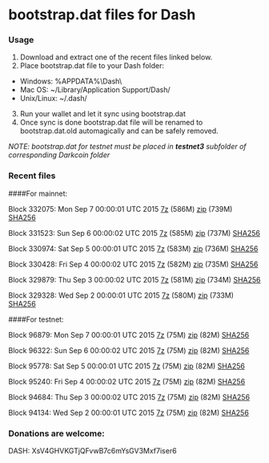 # bootstrap.dat files for Dash

### Usage

1. Download and extract one of the recent files linked below.
2. Place bootstrap.dat file to your Dash folder:
 - Windows: %APPDATA%\Dash\
 - Mac OS: ~/Library/Application Support/Dash/
 - Unix/Linux: ~/.dash/
3. Run your wallet and let it sync using bootstrap.dat
4. Once sync is done bootstrap.dat file will be renamed to bootstrap.dat.old automagically and can be safely removed.

_NOTE: bootstrap.dat for testnet must be placed in **testnet3** subfolder of corresponding Darkcoin folder_

### Recent files

####For mainnet:

Block 332075: Mon Sep  7 00:00:01 UTC 2015 [7z](https://transfer.sh/1g6INX/bootstrap.dat.20150907.7z) (586M) [zip](https://transfer.sh/HPSar/bootstrap.dat.20150907.zip) (739M) [SHA256](https://transfer.sh/1aQYUa/sha256.txt)

Block 331523: Sun Sep  6 00:00:02 UTC 2015 [7z](https://transfer.sh/KwM1r/bootstrap.dat.20150906.7z) (585M) [zip](https://transfer.sh/DOsHU/bootstrap.dat.20150906.zip) (737M) [SHA256](https://transfer.sh/cbRjr/sha256.txt)

Block 330974: Sat Sep  5 00:00:01 UTC 2015 [7z](https://transfer.sh/S9LeP/bootstrap.dat.20150905.7z) (583M) [zip](https://transfer.sh/18NoUB/bootstrap.dat.20150905.zip) (736M) [SHA256](https://transfer.sh/11TOM3/sha256.txt)

Block 330428: Fri Sep  4 00:00:02 UTC 2015 [7z](https://transfer.sh/1czeOR/bootstrap.dat.20150904.7z) (582M) [zip](https://transfer.sh/VuzJQ/bootstrap.dat.20150904.zip) (735M) [SHA256](https://transfer.sh/mfKTJ/sha256.txt)

Block 329879: Thu Sep  3 00:00:02 UTC 2015 [7z](https://transfer.sh/1aaThZ/bootstrap.dat.20150903.7z) (581M) [zip](https://transfer.sh/wlN3b/bootstrap.dat.20150903.zip) (734M) [SHA256](https://transfer.sh/gkOzN/sha256.txt)

Block 329328: Wed Sep  2 00:00:01 UTC 2015 [7z](https://transfer.sh/19eoik/bootstrap.dat.20150902.7z) (580M) [zip](https://transfer.sh/1efjSo/bootstrap.dat.20150902.zip) (733M) [SHA256](https://transfer.sh/LZRio/sha256.txt)

####For testnet:

Block 96879: Mon Sep  7 00:00:01 UTC 2015 [7z](https://transfer.sh/LUca6/bootstrap.dat.20150907.7z) (75M) [zip](https://transfer.sh/1cgy1z/bootstrap.dat.20150907.zip) (82M) [SHA256](https://transfer.sh/1h8AGU/sha256.txt)

Block 96322: Sun Sep  6 00:00:02 UTC 2015 [7z](https://transfer.sh/f6BZ8/bootstrap.dat.20150906.7z) (75M) [zip](https://transfer.sh/wss27/bootstrap.dat.20150906.zip) (82M) [SHA256](https://transfer.sh/1dpfUc/sha256.txt)

Block 95778: Sat Sep  5 00:00:01 UTC 2015 [7z](https://transfer.sh/pBmJl/bootstrap.dat.20150905.7z) (75M) [zip](https://transfer.sh/rwuAl/bootstrap.dat.20150905.zip) (82M) [SHA256](https://transfer.sh/BYdcC/sha256.txt)

Block 95240: Fri Sep  4 00:00:02 UTC 2015 [7z](https://transfer.sh/dvjfg/bootstrap.dat.20150904.7z) (75M) [zip](https://transfer.sh/rKbmm/bootstrap.dat.20150904.zip) (82M) [SHA256](https://transfer.sh/Z7Cw5/sha256.txt)

Block 94684: Thu Sep  3 00:00:02 UTC 2015 [7z](https://transfer.sh/fG3bb/bootstrap.dat.20150903.7z) (75M) [zip](https://transfer.sh/4LEwB/bootstrap.dat.20150903.zip) (82M) [SHA256](https://transfer.sh/yu6H0/sha256.txt)

Block 94134: Wed Sep  2 00:00:01 UTC 2015 [7z](https://transfer.sh/D2YKb/bootstrap.dat.20150902.7z) (75M) [zip](https://transfer.sh/M2yEA/bootstrap.dat.20150902.zip) (82M) [SHA256](https://transfer.sh/18UGbP/sha256.txt)

### Donations are welcome:

DASH: XsV4GHVKGTjQFvwB7c6mYsGV3Mxf7iser6
